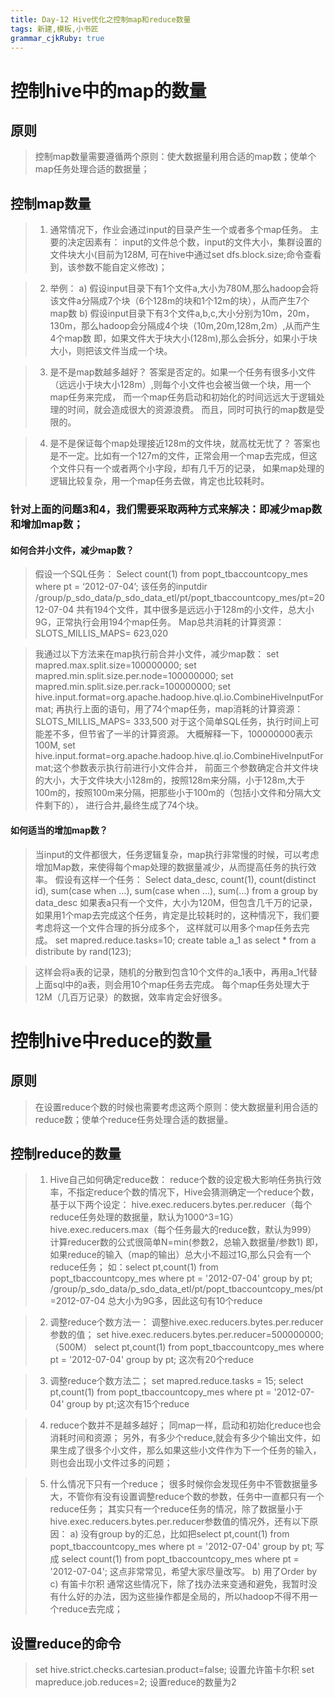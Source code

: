 ```yaml
---
title: Day-12 Hive优化之控制map和reduce数量
tags: 新建,模板,小书匠
grammar_cjkRuby: true
---
```



# 控制hive中的map的数量
## 原则 
>控制map数量需要遵循两个原则：使大数据量利用合适的map数；使单个map任务处理合适的数据量；

## 控制map数量
>1.    通常情况下，作业会通过input的目录产生一个或者多个map任务。
主要的决定因素有： input的文件总个数，input的文件大小，集群设置的文件块大小(目前为128M, 可在hive中通过set dfs.block.size;命令查看到，该参数不能自定义修改)；

>2.    举例：
a)    假设input目录下有1个文件a,大小为780M,那么hadoop会将该文件a分隔成7个块（6个128m的块和1个12m的块），从而产生7个map数
b)    假设input目录下有3个文件a,b,c,大小分别为10m，20m，130m，那么hadoop会分隔成4个块（10m,20m,128m,2m）,从而产生4个map数
即，如果文件大于块大小(128m),那么会拆分，如果小于块大小，则把该文件当成一个块。

>3.    是不是map数越多越好？
答案是否定的。如果一个任务有很多小文件（远远小于块大小128m）,则每个小文件也会被当做一个块，用一个map任务来完成，
而一个map任务启动和初始化的时间远远大于逻辑处理的时间，就会造成很大的资源浪费。
而且，同时可执行的map数是受限的。

>4.    是不是保证每个map处理接近128m的文件块，就高枕无忧了？
答案也是不一定。比如有一个127m的文件，正常会用一个map去完成，但这个文件只有一个或者两个小字段，却有几千万的记录，
如果map处理的逻辑比较复杂，用一个map任务去做，肯定也比较耗时。

### 针对上面的问题3和4，我们需要采取两种方式来解决：即减少map数和增加map数；

#### 如何合并小文件，减少map数？
 > 假设一个SQL任务：
Select count(1) from popt_tbaccountcopy_mes where pt = ‘2012-07-04’;
该任务的inputdir  /group/p_sdo_data/p_sdo_data_etl/pt/popt_tbaccountcopy_mes/pt=2012-07-04
共有194个文件，其中很多是远远小于128m的小文件，总大小9G，正常执行会用194个map任务。
Map总共消耗的计算资源： SLOTS_MILLIS_MAPS= 623,020

>我通过以下方法来在map执行前合并小文件，减少map数：
set mapred.max.split.size=100000000;
set mapred.min.split.size.per.node=100000000;
set mapred.min.split.size.per.rack=100000000;
set hive.input.format=org.apache.hadoop.hive.ql.io.CombineHiveInputFormat;
再执行上面的语句，用了74个map任务，map消耗的计算资源：SLOTS_MILLIS_MAPS= 333,500
对于这个简单SQL任务，执行时间上可能差不多，但节省了一半的计算资源。
大概解释一下，100000000表示100M, set hive.input.format=org.apache.hadoop.hive.ql.io.CombineHiveInputFormat;这个参数表示执行前进行小文件合并，
前面三个参数确定合并文件块的大小，大于文件块大小128m的，按照128m来分隔，小于128m,大于100m的，按照100m来分隔，把那些小于100m的（包括小文件和分隔大文件剩下的），
进行合并,最终生成了74个块。
         
#### 如何适当的增加map数？
>当input的文件都很大，任务逻辑复杂，map执行非常慢的时候，可以考虑增加Map数，来使得每个map处理的数据量减少，从而提高任务的执行效率。
假设有这样一个任务：
Select data_desc,
count(1),
count(distinct id),
sum(case when …),
sum(case when ...),
sum(…)
from a group by data_desc
如果表a只有一个文件，大小为120M，但包含几千万的记录，如果用1个map去完成这个任务，肯定是比较耗时的，这种情况下，我们要考虑将这一个文件合理的拆分成多个，
这样就可以用多个map任务去完成。
set mapred.reduce.tasks=10;
create table a_1 as
select * from a
distribute by rand(123);

>这样会将a表的记录，随机的分散到包含10个文件的a_1表中，再用a_1代替上面sql中的a表，则会用10个map任务去完成。
每个map任务处理大于12M（几百万记录）的数据，效率肯定会好很多。

# 控制hive中reduce的数量
## 原则
>在设置reduce个数的时候也需要考虑这两个原则：使大数据量利用合适的reduce数；使单个reduce任务处理合适的数据量。

## 控制reduce的数量
>1.    Hive自己如何确定reduce数：
reduce个数的设定极大影响任务执行效率，不指定reduce个数的情况下，Hive会猜测确定一个reduce个数，基于以下两个设定：
hive.exec.reducers.bytes.per.reducer（每个reduce任务处理的数据量，默认为1000^3=1G） 
hive.exec.reducers.max（每个任务最大的reduce数，默认为999）
计算reducer数的公式很简单N=min(参数2，总输入数据量/参数1)
即，如果reduce的输入（map的输出）总大小不超过1G,那么只会有一个reduce任务；
如：select pt,count(1) from popt_tbaccountcopy_mes where pt = '2012-07-04' group by pt; 
  /group/p_sdo_data/p_sdo_data_etl/pt/popt_tbaccountcopy_mes/pt=2012-07-04 总大小为9G多，因此这句有10个reduce

>2.    调整reduce个数方法一：
调整hive.exec.reducers.bytes.per.reducer参数的值；
set hive.exec.reducers.bytes.per.reducer=500000000; （500M）
select pt,count(1) from popt_tbaccountcopy_mes where pt = '2012-07-04' group by pt; 这次有20个reduce
         
>3.    调整reduce个数方法二；
set mapred.reduce.tasks = 15;
select pt,count(1) from popt_tbaccountcopy_mes where pt = '2012-07-04' group by pt;这次有15个reduce

>4.    reduce个数并不是越多越好；
同map一样，启动和初始化reduce也会消耗时间和资源；
另外，有多少个reduce,就会有多少个输出文件，如果生成了很多个小文件，那么如果这些小文件作为下一个任务的输入，则也会出现小文件过多的问题；

>5.    什么情况下只有一个reduce；
很多时候你会发现任务中不管数据量多大，不管你有没有设置调整reduce个数的参数，任务中一直都只有一个reduce任务；
其实只有一个reduce任务的情况，除了数据量小于hive.exec.reducers.bytes.per.reducer参数值的情况外，还有以下原因：
a)    没有group by的汇总，比如把select pt,count(1) from popt_tbaccountcopy_mes where pt = '2012-07-04' group by pt; 写成 select count(1) from popt_tbaccountcopy_mes where pt = '2012-07-04';
这点非常常见，希望大家尽量改写。
b)    用了Order by
c)    有笛卡尔积
通常这些情况下，除了找办法来变通和避免，我暂时没有什么好的办法，因为这些操作都是全局的，所以hadoop不得不用一个reduce去完成；

## 设置reduce的命令
>set hive.strict.checks.cartesian.product=false;  设置允许笛卡尔积
>set mapreduce.job.reduces=2;  设置reduce的数量为2

         